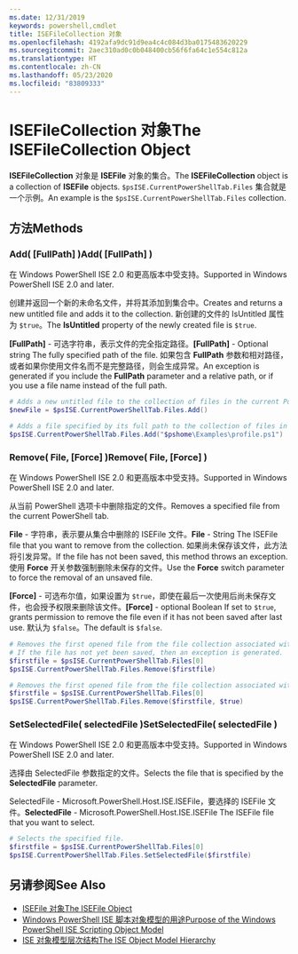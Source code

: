 ```yaml
---
ms.date: 12/31/2019
keywords: powershell,cmdlet
title: ISEFileCollection 对象
ms.openlocfilehash: 4192afa9dc91d9ea4c4c084d3ba0175483620229
ms.sourcegitcommit: 2aec310ad0c0b048400cb56f6fa64c1e554c812a
ms.translationtype: HT
ms.contentlocale: zh-CN
ms.lasthandoff: 05/23/2020
ms.locfileid: "83809333"
---
```

# <a name="the-isefilecollection-object"></a><span data-ttu-id="4e047-103">ISEFileCollection 对象</span><span class="sxs-lookup"><span data-stu-id="4e047-103">The ISEFileCollection Object</span></span>

<span data-ttu-id="4e047-104">**ISEFileCollection** 对象是 **ISEFile** 对象的集合。</span><span class="sxs-lookup"><span data-stu-id="4e047-104">The **ISEFileCollection** object is a collection of **ISEFile** objects.</span></span> <span data-ttu-id="4e047-105">`$psISE.CurrentPowerShellTab.Files` 集合就是一个示例。</span><span class="sxs-lookup"><span data-stu-id="4e047-105">An example is the `$psISE.CurrentPowerShellTab.Files` collection.</span></span>

## <a name="methods"></a><span data-ttu-id="4e047-106">方法</span><span class="sxs-lookup"><span data-stu-id="4e047-106">Methods</span></span>

### <a name="add-fullpath-"></a><span data-ttu-id="4e047-107">Add\( \[FullPath\] \)</span><span class="sxs-lookup"><span data-stu-id="4e047-107">Add\( \[FullPath\] \)</span></span>

<span data-ttu-id="4e047-108">在 Windows PowerShell ISE 2.0 和更高版本中受支持。</span><span class="sxs-lookup"><span data-stu-id="4e047-108">Supported in Windows PowerShell ISE 2.0 and later.</span></span>

<span data-ttu-id="4e047-109">创建并返回一个新的未命名文件，并将其添加到集合中。</span><span class="sxs-lookup"><span data-stu-id="4e047-109">Creates and returns a new untitled file and adds it to the collection.</span></span> <span data-ttu-id="4e047-110">新创建的文件的 IsUntitled  属性为 `$true`。</span><span class="sxs-lookup"><span data-stu-id="4e047-110">The **IsUntitled** property of the newly created file is `$true`.</span></span>

<span data-ttu-id="4e047-111">**\[FullPath\]** - 可选字符串，表示文件的完全指定路径。</span><span class="sxs-lookup"><span data-stu-id="4e047-111">**\[FullPath\]** - Optional string The fully specified path of the file.</span></span> <span data-ttu-id="4e047-112">如果包含 **FullPath** 参数和相对路径，或者如果你使用文件名而不是完整路径，则会生成异常。</span><span class="sxs-lookup"><span data-stu-id="4e047-112">An exception is generated if you include the **FullPath** parameter and a relative path, or if you use a file name instead of the full path.</span></span>

```powershell
# Adds a new untitled file to the collection of files in the current PowerShell tab.
$newFile = $psISE.CurrentPowerShellTab.Files.Add()

# Adds a file specified by its full path to the collection of files in the current PowerShell tab.
$psISE.CurrentPowerShellTab.Files.Add("$pshome\Examples\profile.ps1")
```

### <a name="remove-file-force-"></a><span data-ttu-id="4e047-113">Remove\( File, \[Force\] \)</span><span class="sxs-lookup"><span data-stu-id="4e047-113">Remove\( File, \[Force\] \)</span></span>

<span data-ttu-id="4e047-114">在 Windows PowerShell ISE 2.0 和更高版本中受支持。</span><span class="sxs-lookup"><span data-stu-id="4e047-114">Supported in Windows PowerShell ISE 2.0 and later.</span></span>

<span data-ttu-id="4e047-115">从当前 PowerShell 选项卡中删除指定的文件。</span><span class="sxs-lookup"><span data-stu-id="4e047-115">Removes a specified file from the current PowerShell tab.</span></span>

<span data-ttu-id="4e047-116">**File** - 字符串，表示要从集合中删除的 ISEFile 文件。</span><span class="sxs-lookup"><span data-stu-id="4e047-116">**File** - String The ISEFile file that you want to remove from the collection.</span></span> <span data-ttu-id="4e047-117">如果尚未保存该文件，此方法将引发异常。</span><span class="sxs-lookup"><span data-stu-id="4e047-117">If the file has not been saved, this method throws an exception.</span></span> <span data-ttu-id="4e047-118">使用 **Force** 开关参数强制删除未保存的文件。</span><span class="sxs-lookup"><span data-stu-id="4e047-118">Use the **Force** switch parameter to force the removal of an unsaved file.</span></span>

<span data-ttu-id="4e047-119">**\[Force\]** - 可选布尔值，如果设置为 `$true`，即使在最后一次使用后尚未保存文件，也会授予权限来删除该文件。</span><span class="sxs-lookup"><span data-stu-id="4e047-119">**\[Force\]** - optional Boolean If set to `$true`, grants permission to remove the file even if it has not been saved after last use.</span></span> <span data-ttu-id="4e047-120">默认为 `$false`。</span><span class="sxs-lookup"><span data-stu-id="4e047-120">The default is `$false`.</span></span>

```powershell
# Removes the first opened file from the file collection associated with the current PowerShell tab.
# If the file has not yet been saved, then an exception is generated.
$firstfile = $psISE.CurrentPowerShellTab.Files[0]
$psISE.CurrentPowerShellTab.Files.Remove($firstfile)

# Removes the first opened file from the file collection associated with the current PowerShell tab, even if it has not been saved.
$firstfile = $psISE.CurrentPowerShellTab.Files[0]
$psISE.CurrentPowerShellTab.Files.Remove($firstfile, $true)
```

### <a name="setselectedfile-selectedfile-"></a><span data-ttu-id="4e047-121">SetSelectedFile\( selectedFile \)</span><span class="sxs-lookup"><span data-stu-id="4e047-121">SetSelectedFile\( selectedFile \)</span></span>

<span data-ttu-id="4e047-122">在 Windows PowerShell ISE 2.0 和更高版本中受支持。</span><span class="sxs-lookup"><span data-stu-id="4e047-122">Supported in Windows PowerShell ISE 2.0 and later.</span></span>

<span data-ttu-id="4e047-123">选择由 SelectedFile  参数指定的文件。</span><span class="sxs-lookup"><span data-stu-id="4e047-123">Selects the file that is specified by the **SelectedFile** parameter.</span></span>

<span data-ttu-id="4e047-124">SelectedFile  - Microsoft.PowerShell.Host.ISE.ISEFile，要选择的 ISEFile 文件。</span><span class="sxs-lookup"><span data-stu-id="4e047-124">**SelectedFile** - Microsoft.PowerShell.Host.ISE.ISEFile The ISEFile file that you want to select.</span></span>

```powershell
# Selects the specified file.
$firstfile = $psISE.CurrentPowerShellTab.Files[0]
$psISE.CurrentPowerShellTab.Files.SetSelectedFile($firstfile)
```

## <a name="see-also"></a><span data-ttu-id="4e047-125">另请参阅</span><span class="sxs-lookup"><span data-stu-id="4e047-125">See Also</span></span>

- [<span data-ttu-id="4e047-126">ISEFile 对象</span><span class="sxs-lookup"><span data-stu-id="4e047-126">The ISEFile Object</span></span>](The-ISEFile-Object.md)
- [<span data-ttu-id="4e047-127">Windows PowerShell ISE 脚本对象模型的用途</span><span class="sxs-lookup"><span data-stu-id="4e047-127">Purpose of the Windows PowerShell ISE Scripting Object Model</span></span>](Purpose-of-the-Windows-PowerShell-ISE-Scripting-Object-Model.md)
- [<span data-ttu-id="4e047-128">ISE 对象模型层次结构</span><span class="sxs-lookup"><span data-stu-id="4e047-128">The ISE Object Model Hierarchy</span></span>](The-ISE-Object-Model-Hierarchy.md)
